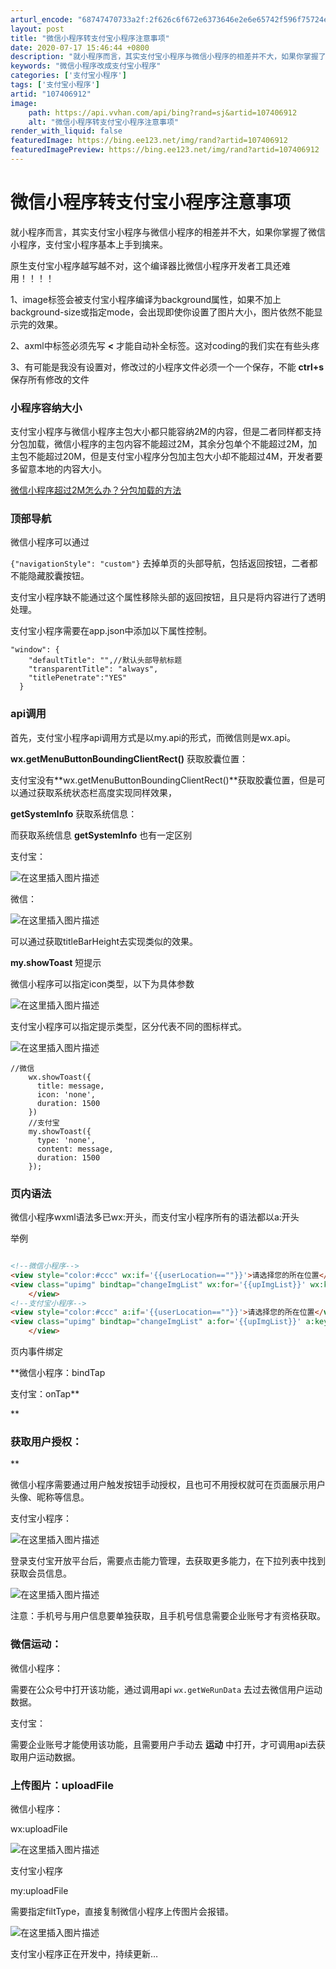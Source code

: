 ```yaml
---
arturl_encode: "68747470733a2f:2f626c6f672e6373646e2e6e65742f596f75724e696b65652f:61727469636c652f64657461696c732f313037343036393132"
layout: post
title: "微信小程序转支付宝小程序注意事项"
date: 2020-07-17 15:46:44 +0800
description: "就小程序而言，其实支付宝小程序与微信小程序的相差并不大，如果你掌握了微信小程序，支付宝小程序基本上手"
keywords: "微信小程序改成支付宝小程序"
categories: ['支付宝小程序']
tags: ['支付宝小程序']
artid: "107406912"
image:
    path: https://api.vvhan.com/api/bing?rand=sj&artid=107406912
    alt: "微信小程序转支付宝小程序注意事项"
render_with_liquid: false
featuredImage: https://bing.ee123.net/img/rand?artid=107406912
featuredImagePreview: https://bing.ee123.net/img/rand?artid=107406912
---
```


# 微信小程序转支付宝小程序注意事项

就小程序而言，其实支付宝小程序与微信小程序的相差并不大，如果你掌握了微信小程序，支付宝小程序基本上手到擒来。
  
原生支付宝小程序越写越不对，这个编译器比微信小程序开发者工具还难用！！！！

1、image标签会被支付宝小程序编译为background属性，如果不加上background-size或指定mode，会出现即使你设置了图片大小，图片依然不能显示完的效果。

2、axml中标签必须先写
**<**
才能自动补全标签。这对coding的我们实在有些头疼

3、有可能是我没有设置对，修改过的小程序文件必须一个一个保存，不能
**ctrl+s**
保存所有修改的文件

### 小程序容纳大小

支付宝小程序与微信小程序主包大小都只能容纳2M的内容，但是二者同样都支持分包加载，微信小程序的主包内容不能超过2M，其余分包单个不能超过2M，加主包不能超过20M，但是支付宝小程序分包加主包大小却不能超过4M，开发者要多留意本地的内容大小。
  
[微信小程序超过2M怎么办？分包加载的方法](https://blog.csdn.net/YourNikee/article/details/103695854)

### 顶部导航

微信小程序可以通过
  
`{"navigationStyle": "custom"}`
去掉单页的头部导航，包括返回按钮，二者都不能隐藏胶囊按钮。
  
支付宝小程序缺不能通过这个属性移除头部的返回按钮，且只是将内容进行了透明处理。
  
支付宝小程序需要在app.json中添加以下属性控制。

```clike
"window": {
    "defaultTitle": "",//默认头部导航标题
    "transparentTitle": "always", 
    "titlePenetrate":"YES"
  }

```

### api调用

首先，支付宝小程序api调用方式是以my.api的形式，而微信则是wx.api。

**wx.getMenuButtonBoundingClientRect()**
获取胶囊位置：
  
支付宝没有\*\*wx.getMenuButtonBoundingClientRect()\*\*获取胶囊位置，但是可以通过获取系统状态栏高度实现同样效果，

**getSystemInfo**
获取系统信息：
  
而获取系统信息
**getSystemInfo**
也有一定区别
  
支付宝：
  
![在这里插入图片描述](https://i-blog.csdnimg.cn/blog_migrate/1d39ff22659400b2ee6c6cc8055cfc4c.png)
  
微信：
  
![在这里插入图片描述](https://i-blog.csdnimg.cn/blog_migrate/c1de7044747f00ff11e5472ef03d434a.png)
  
可以通过获取titleBarHeight去实现类似的效果。

**my.showToast**
短提示
  
微信小程序可以指定icon类型，以下为具体参数
  
![在这里插入图片描述](https://i-blog.csdnimg.cn/blog_migrate/8ab59fc14a4d91041a8063f6e3810105.png)
  
支付宝小程序可以指定提示类型，区分代表不同的图标样式。
  
![在这里插入图片描述](https://i-blog.csdnimg.cn/blog_migrate/b6efe05f12a441317d163227f48c69eb.png)

```clike
//微信
	wx.showToast({
      title: message,
      icon: 'none',
      duration: 1500
    })
    //支付宝
    my.showToast({
      type: 'none',
      content: message,
      duration: 1500
    });

```

### 页内语法

微信小程序wxml语法多已wx:开头，而支付宝小程序所有的语法都以a:开头
  
举例

```html

<!--微信小程序-->
<view style="color:#ccc" wx:if='{{userLocation==""}}'>请选择您的所在位置</view>
<view class="upimg" bindtap="changeImgList" wx:for='{{upImgList}}' wx:key='index' style="border:none" data-index='{{index}}'>
    </view>
<!--支付宝小程序-->
<view style="color:#ccc" a:if='{{userLocation==""}}'>请选择您的所在位置</view>
<view class="upimg" bindtap="changeImgList" a:for='{{upImgList}}' a:key='index' style="border:none" data-index='{{index}}'>
    </view>

```

页内事件绑定
  
**微信小程序：bindTap
  
支付宝：onTap**

\*\*

### 获取用户授权：

\*\*
  
微信小程序需要通过用户触发按钮手动授权，且也可不用授权就可在页面展示用户头像、昵称等信息。
  
支付宝小程序：
  
![在这里插入图片描述](https://i-blog.csdnimg.cn/blog_migrate/528e5c3d82d0f9ac0bc66420cd5e52bb.png)
  
登录支付宝开放平台后，需要点击能力管理，去获取更多能力，在下拉列表中找到获取会员信息。
  
![在这里插入图片描述](https://i-blog.csdnimg.cn/blog_migrate/bf3227e2f95a67e94dcf551bdf9d35e9.png)
  
注意：手机号与用户信息要单独获取，且手机号信息需要企业账号才有资格获取。

### **微信运动：**

微信小程序：
  
需要在公众号中打开该功能，通过调用api
`wx.getWeRunData`
去过去微信用户运动数据。
  
支付宝：
  
需要企业账号才能使用该功能，且需要用户手动去
**运动**
中打开，才可调用api去获取用户运动数据。

### 上传图片：uploadFile

微信小程序：
  
wx:uploadFile
  
![在这里插入图片描述](https://i-blog.csdnimg.cn/blog_migrate/ac417427e66cf9dee19a49428937817d.png)

支付宝小程序
  
my:uploadFile
  
需要指定filtType，直接复制微信小程序上传图片会报错。
  
![在这里插入图片描述](https://i-blog.csdnimg.cn/blog_migrate/182b1a9acc171246d146f6f30419dc4e.png)

支付宝小程序正在开发中，持续更新…